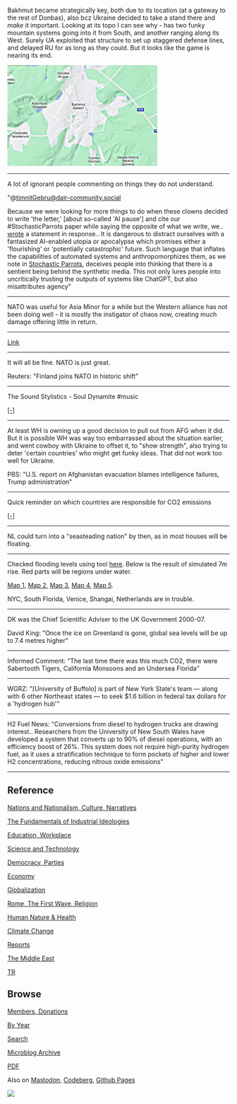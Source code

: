 
Bakhmut became strategically key, both due to its location (at a
gateway to the rest of Donbas), also bcz Ukraine decided to take a
stand there and *make* it important. Looking at its topo I can see why - 
has two funky mountain systems going into it from South, and another
ranging along its West. Surely UA exploited that structure to set up
staggered defense lines, and delayed RU for as long as they could. But
it looks like the game is nearing its end.

<img width='340' src='mbl/2023/ukr-6.jpg'/>

---

A lot of ignorant people commenting on things they do not understand.

"@timnitGebru@dair-community.social

Because we were looking for more things to do when these clowns
decided to write 'the letter,' [about so-called 'AI pause'] and cite
our \#StochasticParrots paper while saying the opposite of what we
write, we.. [wrote](https://www.dair-institute.org/blog/letter-statement-March2023)
a statement in response.. It is dangerous to distract ourselves with a fantasized
AI-enabled utopia or apocalypse which promises either a 'flourishing' or
'potentially catastrophic' future. Such language that inflates the capabilities
of automated systems and anthropomorphizes them, as we note in [Stochastic Parrots](https://dl.acm.org/doi/abs/10.1145/3442188.3445922), 
deceives people into thinking that there is a sentient being behind the
synthetic media. This not only lures people into uncritically trusting
the outputs of systems like ChatGPT, but also misattributes agency"

---

NATO was useful for Asia Minor for a while but the Western alliance
has not been doing well - it is mostly the instigator of chaos now,
creating much damage offering little in return.

---

[Link](https://drive.google.com/uc?export=view&id=1ZNibTZyjEWqYTS8qeFW3Kw4siw_GOMnA)

---

It will all be fine. NATO is just great.

Reuters: "Finland joins NATO in historic shift"

---

The Sound Stylistics - Soul Dynamite \#music

[[-]](https://youtu.be/l5L2dyMGbUU)

---

At least WH is owning up a good decision to pull out from AFG when it
did. But it is possible WH was way too embarrassed about the situation
earlier, and went cowboy with Ukraine to offset it, to "show strength",
also trying to deter 'certain countries' who might get funky ideas. That
did not work too well for Ukraine.

PBS: "U.S. report on Afghanistan evacuation blames intelligence
failures, Trump administration"

---

Quick reminder on which countries are responsible for CO2 emissions

[[-]](2021/01/historical-carbon-emissions.html#alltime)

---

NL could turn into a "seasteading nation" by then, as in most houses
will be floating.

---

Checked flooding levels using tool [here](https://coastal.climatecentral.org/).
Below is the result of simulated 7m rise. Red parts will be regions
under water.

[Map 1](mbl/2023/searise1.jpg),
[Map 2](mbl/2023/searise2.jpg),
[Map 3](mbl/2023/searise3.jpg),
[Map 4](mbl/2023/searise4.jpg),
[Map 5](mbl/2023/searise5.jpg).

NYC, South Florida, Venice, Shangai, Netherlands are in trouble.

---

DK was the Chief Scientific Adviser to the UK Government 2000-07.

David King: "Once the ice on Greenland is gone, global sea levels will
be up to 7.4 metres higher"

---

Informed Comment: "The last time there was this much CO2, there were
Sabertooth Tigers, California Monsoons and an Undersea Florida"

---

WGRZ: "[University of Buffolo] is part of New York State's team —
along with 6 other Northeast states — to seek $1.6 billion in federal
tax dollars for a 'hydrogen hub'"

---

H2 Fuel News: "Conversions from diesel to hydrogen trucks are drawing
interest.. Researchers from the University of New South Wales have
developed a system that converts up to 90% of diesel operations, with
an efficiency boost of 26%. This system does not require high-purity
hydrogen fuel, as it uses a stratification technique to form pockets
of higher and lower H2 concentrations, reducing nitrous oxide
emissions"

---

## Reference

[Nations and Nationalism, Culture, Narratives](0119/2013/02/nations-and-nationalism.html)

[The Fundamentals of Industrial Ideologies](0119/2011/04/fundamentals-of-industrial-ideologies.html)

[Education, Workplace](0119/2017/09/education-workplace.html)

[Science and Technology](0119/2018/09/science-technology.html)

[Democracy, Parties](0119/2016/11/democracy.html)

[Economy](2021/01/economy.html)

[Globalization](0119/2018/09/globalization.html)

[Rome, The First Wave, Religion](0119/2017/12/rome.html)

[Human Nature & Health](2020/07/human-nature.html)

[Climate Change](2022/01/climate.html)

[Reports](2021/01/reports.html)

[The Middle East](0119/2019/07/middleeast.html)

[TR](../tr/index.html)

## Browse

[Members, Donations](2022/08/members.html)

[By Year](years.html)

[Search](search.html)

[Microblog Archive](mbl/index.html)

[PDF](https://drive.google.com/uc?export=view&id=1FSi-1MnqXVq_PVTEXzzflwN8-7h92N_R)

Also on 
[Mastodon](https://masto.ai/@muratk3n),
[Codeberg](https://muratk5n.codeberg.page/en/),
[Github Pages](https://muratk5n.github.io/thirdwave/en/)

<img src='https://drive.google.com/uc?export=view&id=1zsIeciFSvlr-sWB84Tc0mfZ_NYqn9VQx'/> 

